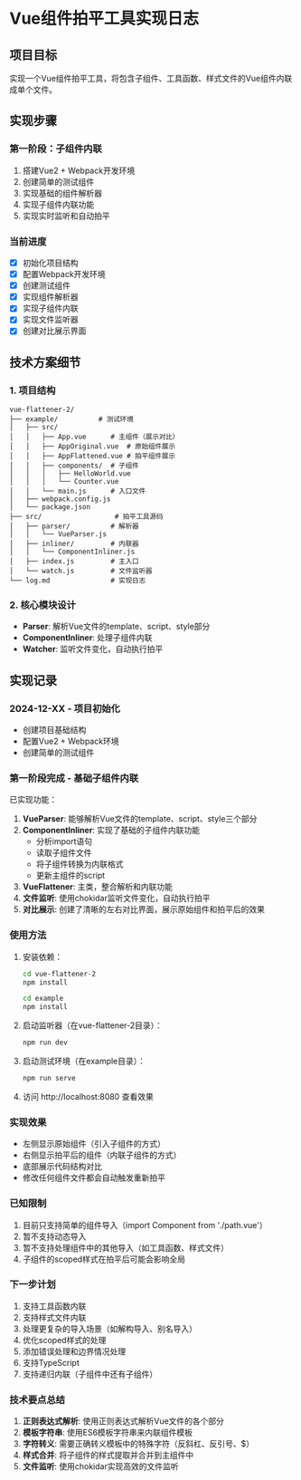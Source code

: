 # Vue组件拍平工具实现日志

## 项目目标
实现一个Vue组件拍平工具，将包含子组件、工具函数、样式文件的Vue组件内联成单个文件。

## 实现步骤

### 第一阶段：子组件内联
1. 搭建Vue2 + Webpack开发环境
2. 创建简单的测试组件
3. 实现基础的组件解析器
4. 实现子组件内联功能
5. 实现实时监听和自动拍平

### 当前进度
- [x] 初始化项目结构
- [x] 配置Webpack开发环境
- [x] 创建测试组件
- [x] 实现组件解析器
- [x] 实现子组件内联
- [x] 实现文件监听器
- [x] 创建对比展示界面

## 技术方案细节

### 1. 项目结构
```
vue-flattener-2/
├── example/          # 测试环境
│   ├── src/
│   │   ├── App.vue      # 主组件（展示对比）
│   │   ├── AppOriginal.vue  # 原始组件展示
│   │   ├── AppFlattened.vue # 拍平组件展示
│   │   ├── components/  # 子组件
│   │   │   ├── HelloWorld.vue
│   │   │   └── Counter.vue
│   │   └── main.js      # 入口文件
│   ├── webpack.config.js
│   └── package.json
├── src/                  # 拍平工具源码
│   ├── parser/          # 解析器
│   │   └── VueParser.js
│   ├── inliner/         # 内联器
│   │   └── ComponentInliner.js
│   ├── index.js         # 主入口
│   └── watch.js         # 文件监听器
└── log.md               # 实现日志
```

### 2. 核心模块设计
- **Parser**: 解析Vue文件的template、script、style部分
- **ComponentInliner**: 处理子组件内联
- **Watcher**: 监听文件变化，自动执行拍平

## 实现记录

### 2024-12-XX - 项目初始化
- 创建项目基础结构
- 配置Vue2 + Webpack环境
- 创建简单的测试组件

### 第一阶段完成 - 基础子组件内联
已实现功能：
1. **VueParser**: 能够解析Vue文件的template、script、style三个部分
2. **ComponentInliner**: 实现了基础的子组件内联功能
   - 分析import语句
   - 读取子组件文件
   - 将子组件转换为内联格式
   - 更新主组件的script
3. **VueFlattener**: 主类，整合解析和内联功能
4. **文件监听**: 使用chokidar监听文件变化，自动执行拍平
5. **对比展示**: 创建了清晰的左右对比界面，展示原始组件和拍平后的效果

### 使用方法
1. 安装依赖：
   ```bash
   cd vue-flattener-2
   npm install
   
   cd example
   npm install
   ```

2. 启动监听器（在vue-flattener-2目录）：
   ```bash
   npm run dev
   ```

3. 启动测试环境（在example目录）：
   ```bash
   npm run serve
   ```

4. 访问 http://localhost:8080 查看效果

### 实现效果
- 左侧显示原始组件（引入子组件的方式）
- 右侧显示拍平后的组件（内联子组件的方式）
- 底部展示代码结构对比
- 修改任何组件文件都会自动触发重新拍平

### 已知限制
1. 目前只支持简单的组件导入（import Component from './path.vue'）
2. 暂不支持动态导入
3. 暂不支持处理组件中的其他导入（如工具函数、样式文件）
4. 子组件的scoped样式在拍平后可能会影响全局

### 下一步计划
1. 支持工具函数内联
2. 支持样式文件内联
3. 处理更复杂的导入场景（如解构导入、别名导入）
4. 优化scoped样式的处理
5. 添加错误处理和边界情况处理
6. 支持TypeScript
7. 支持递归内联（子组件中还有子组件）

### 技术要点总结
1. **正则表达式解析**: 使用正则表达式解析Vue文件的各个部分
2. **模板字符串**: 使用ES6模板字符串来内联组件模板
3. **字符转义**: 需要正确转义模板中的特殊字符（反斜杠、反引号、$）
4. **样式合并**: 将子组件的样式提取并合并到主组件中
5. **文件监听**: 使用chokidar实现高效的文件监听
